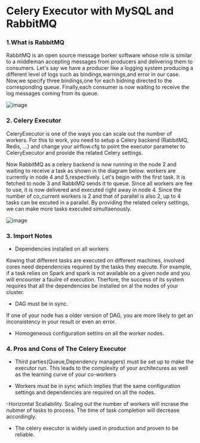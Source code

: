 # Celery Executor with MySQL and RabbitMQ

### 1.What is RabbitMQ

RabbitMQ is an open source message borker software whose role is similar to a middleman accepting messages from producers and delivering them to consumers. 
Let's say we have a producer like a logging system producing a different level of logs such as bindings,warnings,and error in our case. 
Now,we specify three bindings,one for each bidning directed to the corresponding queue. Finally,each consumer is now waiting to receive the log messages coming from its queue.

![image](https://user-images.githubusercontent.com/53164959/101946422-4d6db980-3c32-11eb-9c55-422c6d4d31d6.png)

### 2. Celery Executor

CeleryExecutor is one of the ways you can scale out the number of workers. For this to work, you need to setup a Celery backend (RabbitMQ, Redis, …) and 
change your airflow.cfg to point the executor parameter to CeleryExecutor and provide the related Celery settings.


Now RabbitMQ as a celery backend is now running in the node 2 and waiting to receive a task as shown in the diagram below. workers are currently in node 4 and 5,respectively.
Let's begin with the first task. It is fetched to node 3 and RabbiMQ sends it to queue. Since all workers are fee to use, it is now delivered and executed right away in node 4.
Since the number of co_current workers is 2 and that of parallel is also 2, up to 4 tasks can be excuted in a parallel. By providing the related celery settings, we can make more
tasks executed simultaenously. 

![image](https://user-images.githubusercontent.com/53164959/101950947-7fcee500-3c39-11eb-8cd2-4d0bb0f7de1d.png)


### 3. Import Notes

- Dependencies installed on all workers 

Kowing that different tasks are executed on different machines, involved cores need dependencies required by the tasks they execute. For example, if a task relies on Spark and 
spark is not available on a given node and you will encounter a fauilre of execution. Therfore, the success of its system requires that all the dependencies be installed on al the nodes
of your cluster.

- DAG must be in sync.

If one of your node has a older version of DAG, you are more likely to get an inconsistency in your result or even an error. 

- Homogeneous configuration settins on all the worker nodes. 

### 4. Pros and Cons of The Celery Executor

- Third parties(Queue,Dependency managers) must be set up to make the executor run. This leads to the complexity of your architecures as well as the learning curve of your co-workers

- Workers must be in sync which implies that the same configuration settings and dependencies are required on all the nodes.

-Horizontal Scaliability. Scaling out the number of workers will incrase the nubmer of tasks to process. The time of task completion will decrease accordingly. 

- The celery executor is widely used in production and proven to be reliable. 










